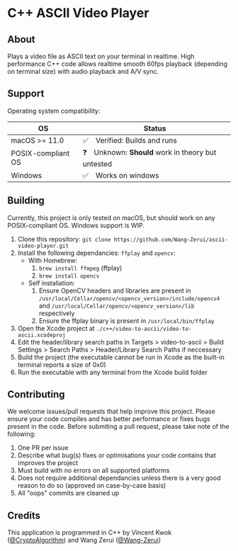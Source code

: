 # C++ ASCII Video Player

## About

Plays a video file as ASCII text on your terminal in realtime. High performance C++ code allows realtime smooth 60fps playback (depending on terminal size) with audio playback and A/V sync.

## Support

Operating system compatibility:

|       OS      |            Status            |
|---------------|------------------------------|
| macOS >= 11.0 | ✅　Verified: Builds and runs |
| POSIX-compliant OS | ❓　Unknown: **Should** work in theory but untested |
| Windows       | ✅　Works on windows |

## Building

Currently, this project is only tested on macOS, but should work on any POSIX-compliant OS. Windows support is WIP.

1. Clone this repository: `git clone https://github.com/Wang-Zerui/ascii-video-player.git`
2. Install the following dependancies: `ffplay` and `opencv`:
    - With Homebrew:
        1. `brew install ffmpeg` (ffplay)
        2. `brew install opencv`
    - Self installation:
        1. Ensure OpenCV headers and libraries are present in `/usr/local/Cellar/opencv/<opencv_version>/include/opencv4` and `/usr/local/Cellar/opencv/<opencv_version>/lib` respectively
        2. Ensure the ffplay binary is present in `/usr/local/bin/ffplay`
4. Open the Xcode project at `./c++/video-to-ascii/video-to-ascii.xcodeproj`
5. Edit the header/library search paths in Targets > video-to-ascii > Build Settings > Search Paths > Header/Library Search Paths if neccessary
6. Build the project (the executable cannot be run in Xcode as the built-in terminal reports a size of 0x0)
7. Run the executable with any terminal from the Xcode build folder

## Contributing

We welcome issues/pull requests that help improve this project. Please ensure your code compiles and has better performance or fixes bugs present in the code.
Before submiting a pull request, please take note of the following:
1. One PR per issue
2. Describe what bug(s) fixes or optimisations your code contains that improves the project
3. Must build with no errors on all supported platforms
4. Does not require additional dependancies unless there is a very good reason to do so (approved on case-by-case basis)
5. All "oops" commits are cleaned up

## Credits

This application is programmed in C++ by Vincent Kwok ([@CryptoAlgorithm](https://github.com/CryptoAlgorithm)) and Wang Zerui ([@Wang-Zerui](https://github.com/Wang-Zerui))
